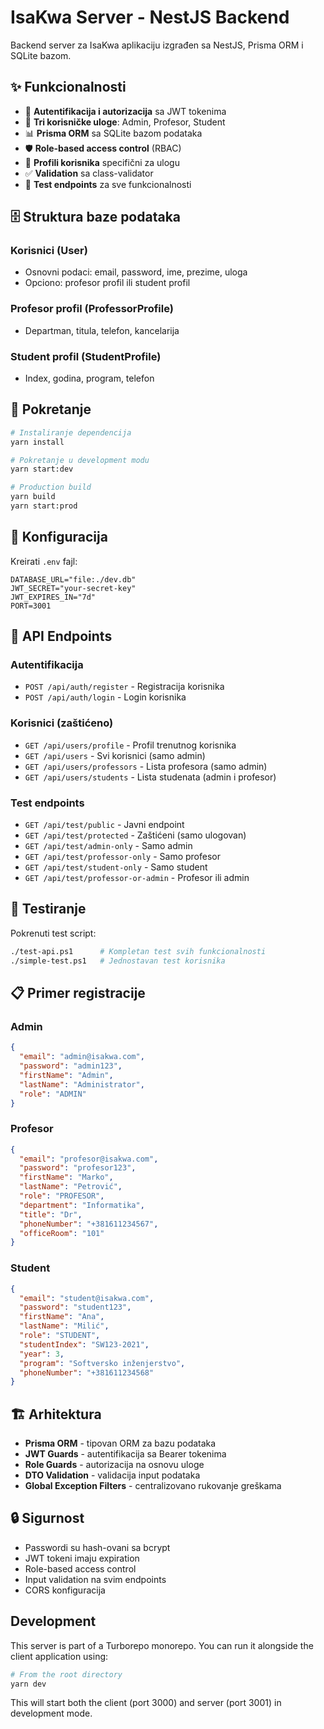 # IsaKwa Server - NestJS Backend

Backend server za IsaKwa aplikaciju izgrađen sa NestJS, Prisma ORM i SQLite bazom.

## ✨ Funkcionalnosti

- 🔐 **Autentifikacija i autorizacija** sa JWT tokenima
- 👥 **Tri korisničke uloge**: Admin, Profesor, Student
- 📊 **Prisma ORM** sa SQLite bazom podataka
- 🛡️ **Role-based access control** (RBAC)
- 📝 **Profili korisnika** specifični za ulogu
- ✅ **Validation** sa class-validator
- 🧪 **Test endpoints** za sve funkcionalnosti

## 🗄️ Struktura baze podataka

### Korisnici (User)
- Osnovni podaci: email, password, ime, prezime, uloga
- Opciono: profesor profil ili student profil

### Profesor profil (ProfessorProfile)  
- Departman, titula, telefon, kancelarija

### Student profil (StudentProfile)
- Index, godina, program, telefon

## 🚀 Pokretanje

```bash
# Instaliranje dependencija
yarn install

# Pokretanje u development modu
yarn start:dev

# Production build
yarn build
yarn start:prod
```

## 🔧 Konfiguracija

Kreirati `.env` fajl:
```
DATABASE_URL="file:./dev.db"
JWT_SECRET="your-secret-key"
JWT_EXPIRES_IN="7d"
PORT=3001
```

## 📡 API Endpoints

### Autentifikacija
- `POST /api/auth/register` - Registracija korisnika
- `POST /api/auth/login` - Login korisnika

### Korisnici (zaštićeno)
- `GET /api/users/profile` - Profil trenutnog korisnika
- `GET /api/users` - Svi korisnici (samo admin)
- `GET /api/users/professors` - Lista profesora (samo admin)
- `GET /api/users/students` - Lista studenata (admin i profesor)

### Test endpoints
- `GET /api/test/public` - Javni endpoint
- `GET /api/test/protected` - Zaštićeni (samo ulogovan)
- `GET /api/test/admin-only` - Samo admin
- `GET /api/test/professor-only` - Samo profesor  
- `GET /api/test/student-only` - Samo student
- `GET /api/test/professor-or-admin` - Profesor ili admin

## 🧪 Testiranje

Pokrenuti test script:
```bash
./test-api.ps1      # Kompletan test svih funkcionalnosti
./simple-test.ps1   # Jednostavan test korisnika
```

## 📋 Primer registracije

### Admin
```json
{
  "email": "admin@isakwa.com",
  "password": "admin123", 
  "firstName": "Admin",
  "lastName": "Administrator",
  "role": "ADMIN"
}
```

### Profesor
```json
{
  "email": "profesor@isakwa.com",
  "password": "profesor123",
  "firstName": "Marko", 
  "lastName": "Petrović",
  "role": "PROFESOR",
  "department": "Informatika",
  "title": "Dr",
  "phoneNumber": "+381611234567",
  "officeRoom": "101"
}
```

### Student
```json
{
  "email": "student@isakwa.com",
  "password": "student123",
  "firstName": "Ana",
  "lastName": "Milić", 
  "role": "STUDENT",
  "studentIndex": "SW123-2021",
  "year": 3,
  "program": "Softversko inženjerstvo",
  "phoneNumber": "+381611234568"
}
```

## 🏗️ Arhitektura

- **Prisma ORM** - tipovan ORM za bazu podataka
- **JWT Guards** - autentifikacija sa Bearer tokenima
- **Role Guards** - autorizacija na osnovu uloge
- **DTO Validation** - validacija input podataka
- **Global Exception Filters** - centralizovano rukovanje greškama

## 🔒 Sigurnost

- Passwordi su hash-ovani sa bcrypt
- JWT tokeni imaju expiration
- Role-based access control
- Input validation na svim endpoints
- CORS konfiguracija

## Development

This server is part of a Turborepo monorepo. You can run it alongside the client application using:

```bash
# From the root directory
yarn dev
```

This will start both the client (port 3000) and server (port 3001) in development mode.